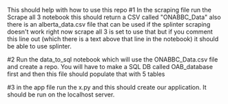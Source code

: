 This should help with how to use this repo
#1 In the scraping file run the Scrape all 3 notebook
this should return a CSV called "ONABBC_Data"
also there is an alberta_data.csv file that can be used if the splinter scraping doesn't work right now scrape all 3 is set to use that but if you comment this line out (which there is a text above that line in the notebook) it should be able to use splinter.

#2 Run the data_to_sql notebook which will use the ONABBC_Data.csv file and create a repo. You will have to make a SQL DB called OAB_database first and then this file should populate that with 5 tables

#3 in the app file run the x.py and this should create our application. It should be run on the localhost server.